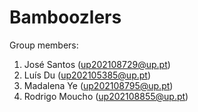# Bamboozlers


Group members:

  1. José Santos (up202108729@up.pt)
  2. Luís Du (up202105385@up.pt)
  3. Madalena Ye (up202108795@up.pt)
  4. Rodrigo Moucho (up202108855@up.pt) 
  
